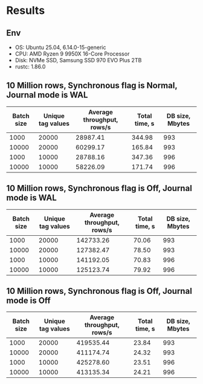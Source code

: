 # Results

## Env

* OS: Ubuntu 25.04, 6.14.0-15-generic
* CPU: AMD Ryzen 9 9950X 16-Core Processor
* Disk: NVMe SSD, Samsung SSD 970 EVO Plus 2TB
* rustc: 1.86.0

## 10 Million rows, Synchronous flag is Normal, Journal mode is WAL

| Batch size | Unique tag values | Average throughput, rows/s | Total time, s | DB size, Mbytes |
|------------|-------------------|----------------------------|---------------|-----------------|
| 1000       | 20000             | 28987.41                   | 344.98        | 993             |
| 10000      | 20000             | 60299.17                   | 165.84        | 993             |
| 1000       | 10000             | 28788.16                   | 347.36        | 996             |
| 10000      | 10000             | 58226.09                   | 171.74        | 996             |

## 10 Million rows, Synchronous flag is Off, Journal mode is WAL

| Batch size | Unique tag values | Average throughput, rows/s | Total time, s | DB size, Mbytes |
|------------|-------------------|----------------------------|---------------|-----------------|
| 1000       | 20000             | 142733.26                  | 70.06         | 993             |
| 10000      | 20000             | 127382.47                  | 78.50         | 993             |
| 1000       | 10000             | 141192.05                  | 70.83         | 996             |
| 10000      | 10000             | 125123.74                  | 79.92         | 996             |

## 10 Million rows, Synchronous flag is Off, Journal mode is Off

| Batch size | Unique tag values | Average throughput, rows/s | Total time, s | DB size, Mbytes |
|------------|-------------------|----------------------------|---------------|-----------------|
| 1000       | 20000             | 419535.44                  | 23.84         | 993             |
| 10000      | 20000             | 411174.74                  | 24.32         | 993             |
| 1000       | 10000             | 425278.60                  | 23.51         | 996             |
| 10000      | 10000             | 413135.34                  | 24.21         | 996             |